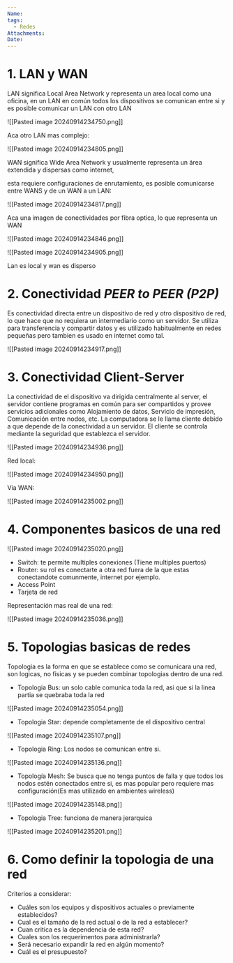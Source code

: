 ```yaml
---
Name: 
tags:
  - Redes
Attachments: 
Date:
---
```

# 1. LAN y WAN

LAN significa Local Area Network y representa un area local como una oficina, en un LAN en común todos los dispositivos se comunican entre si y es posible comunicar un LAN con otro LAN

![[Pasted image 20240914234750.png]]

Aca otro LAN mas complejo:

![[Pasted image 20240914234805.png]]

WAN significa Wide Area Network y usualmente representa un área extendida y dispersas como internet,

esta requiere configuraciones de enrutamiento, es posible comunicarse entre WANS y de un WAN a un LAN:

![[Pasted image 20240914234817.png]]

Aca una imagen de conectividades por fibra optica, lo que representa un WAN

![[Pasted image 20240914234846.png]]

![[Pasted image 20240914234905.png]]

Lan es local y wan es disperso

# 2. Conectividad _PEER to PEER (P2P)_

Es conectividad directa entre un dispositivo de red y otro dispositivo de red, lo que hace que no requiera un intermediario como un servidor. Se utiliza para transferencia y compartir datos y es utilizado habitualmente en redes pequeñas pero tambien es usado en internet como tal.

![[Pasted image 20240914234917.png]]

# 3. Conectividad Client-Server

La conectividad de el dispositivo va dirigida centralmente al server, el servidor contiene programas en común para ser compartidos y provee servicios adicionales como Alojamiento de datos, Servicio de impresión, Comunicación entre nodos, etc. La computadora se le llama cliente debido a que depende de la conectividad a un servidor. El cliente se controla mediante la seguridad que establezca el servidor.

![[Pasted image 20240914234936.png]]

Red local:

![[Pasted image 20240914234950.png]]

Via WAN:

![[Pasted image 20240914235002.png]]

# 4. Componentes basicos de una red

![[Pasted image 20240914235020.png]]

- Switch: te permite multiples conexiones (Tiene multiples puertos)
- Router: su rol es conectarte a otra red fuera de la que estas conectandote comunmente, internet por ejemplo.
- Access Point
- Tarjeta de red

Representación mas real de una red:

![[Pasted image 20240914235036.png]]

# 5. Topologias basicas de redes

Topologia es la forma en que se establece como se comunicara una red, son logicas, no fisicas y se pueden combinar topologias dentro de una red.

- Topologia Bus: un solo cable comunica toda la red, asi que si la linea partia se quebraba toda la red

![[Pasted image 20240914235054.png]]

- Topologia Star: depende completamente de el dispositivo central

![[Pasted image 20240914235107.png]]

- Topologia Ring: Los nodos se comunican entre si.

![[Pasted image 20240914235136.png]]

- Topología Mesh: Se busca que no tenga puntos de falla y que todos los nodos estén conectados entre si, es mas popular pero requiere mas configuración(Es mas utilizado en ambientes wireless)

![[Pasted image 20240914235148.png]]

- Topologia Tree: funciona de manera jerarquica

![[Pasted image 20240914235201.png]]

# 6. Como definir la topologia de una red

Criterios a considerar:

- Cuáles son los equipos y dispositivos actuales o previamente establecidos?
- Cual es el tamaño de la red actual o de la red a establecer?
- Cuan critica es la dependencia de esta red?
- Cuales son los requerimentos para administrarla?
- Será necesario expandir la red en algún momento?
- Cuál es el presupuesto?
